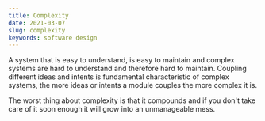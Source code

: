 ```yaml
---
title: Complexity
date: 2021-03-07
slug: complexity
keywords: software design
---
```


A system that is easy to understand, is easy to maintain and complex systems are hard to understand and therefore hard to maintain. Coupling different ideas and intents is fundamental characteristic of complex systems, the more ideas or intents a module couples the more complex it is. 

The worst thing about complexity is that it compounds and if you don't take care of it soon enough it will grow into an unmanageable mess.
